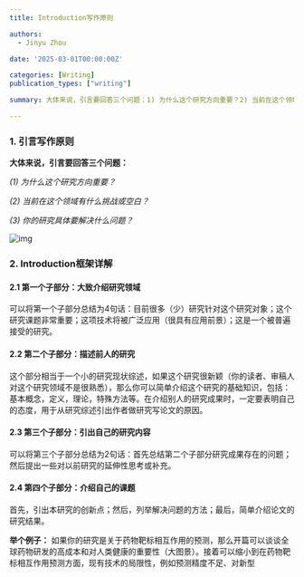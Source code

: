 ```yaml
---
title: Introduction写作原则

authors:
  - Jinyu Zhou

date: '2025-03-01T00:00:00Z'

categories: [Writing]
publication_types: ["writing"]

summary: 大体来说，引言要回答三个问题：1) 为什么这个研究方向重要？2) 当前在这个领域有什么挑战或空白？3) 你的研究具体要解决什么问题？

---
```


### 1. 引言写作原则

**大体来说，引言要回答三个问题：**

*(1) 为什么这个研究方向重要？*

*(2) 当前在这个领域有什么挑战或空白？*

*(3) 你的研究具体要解决什么问题？*

![img](../17310506722Ot.png)

### 2. **Introduction框架详解**

#### 2.1 第一个子部分：大致介绍研究领域
可以将第一个子部分总结为4句话：目前很多（少）研究针对这个研究对象；这个研究课题非常重要；这项技术将被广泛应用（很具有应用前景）；这是一个被普遍接受的研究。

#### 2.2 第二个子部分：描述前人的研究
这个部分相当于一个小的研究现状综述，如果这个研究很新颖（你的读者、审稿人对这个研究领域不是很熟悉），那么你可以简单介绍这个研究的基础知识，包括：基本概念，定义，理论，特殊方法等。在介绍别人的研究成果时，一定要表明自己的态度，用于从研究综述引出作者做研究写论文的原因。

#### 2.3 第三个子部分：引出自己的研究内容
可以将第三个子部分总结为2句话：首先总结第二个子部分研究成果存在的问题；然后提出一些对以前研究的延伸性思考或补充。

#### 2.4 第四个子部分：介绍自己的课题
首先，引出本研究的创新点；然后，列举解决问题的方法；最后，简单介绍论文的研究结果。

**举个例子：** 如果你的研究是关于药物靶标相互作用的预测，那么开篇可以谈谈全球药物研发的高成本和对人类健康的重要性（大图景）。接着可以缩小到在药物靶标相互作用预测方面，现有技术的局限性，例如预测精度不足、对新型
